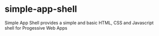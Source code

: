 # simple-app-shell
Simple App Shell provides a simple and basic HTML, CSS and Javascript shell for Progessive Web Apps

